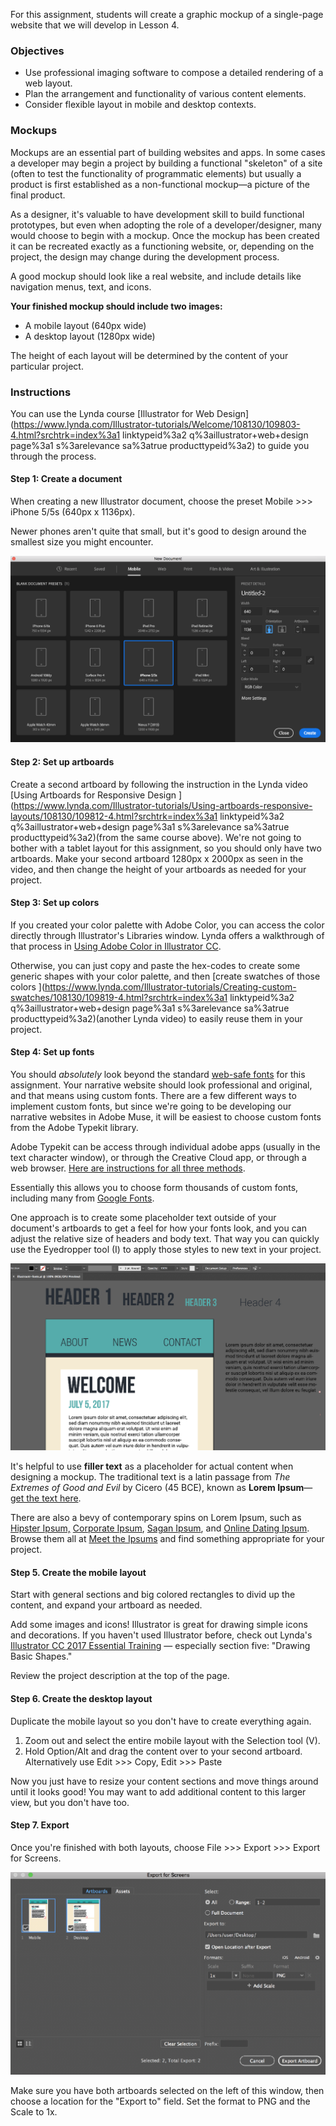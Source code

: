 For this assignment, students will create a graphic mockup of a single-page website that we will develop in Lesson 4.

### Objectives

* Use professional imaging software to compose a detailed rendering of a web layout.
* Plan the arrangement and functionality of various content elements. 
* Consider flexible layout in mobile and desktop contexts.



### Mockups

Mockups are an essential part of building websites and apps. In some cases a developer may begin a project by building a functional "skeleton" of a site \(often to test the functionality of programmatic elements\) but usually a product is first established as a non-functional mockup—a picture of the final product.

As a designer, it's valuable to have development skill to build functional prototypes, but even when adopting the role of a developer/designer, many would choose to begin with a mockup. Once the mockup has been created it can be recreated exactly as a functioning website, or, depending on the project, the design may change during the development process.

A good mockup should look like a real website, and include details like navigation menus, text, and icons.

**Your finished mockup should include two images:**

* A mobile layout  \(640px wide\)
* A desktop layout \(1280px wide\)

The height of each layout will be determined by the content of your particular project.

### Instructions

You can use the Lynda course [Illustrator for Web Design](https://www.lynda.com/Illustrator-tutorials/Welcome/108130/109803-4.html?srchtrk=index%3a1
linktypeid%3a2
q%3aillustrator+web+design
page%3a1
s%3arelevance
sa%3atrue
producttypeid%3a2) to guide you through the process.

#### **Step 1: Create a document**

When creating a new Illustrator document, choose the preset Mobile &gt;&gt;&gt; iPhone 5/5s \(640px x 1136px\).

Newer phones aren't quite that small, but it's good to design around the smallest size you might encounter.

![](/assets/ai-preset.png)

#### Step 2: Set up artboards

Create a second artboard by following the instruction in the Lynda video [Using Artboards for Responsive Design ](https://www.lynda.com/Illustrator-tutorials/Using-artboards-responsive-layouts/108130/109812-4.html?srchtrk=index%3a1
linktypeid%3a2
q%3aillustrator+web+design
page%3a1
s%3arelevance
sa%3atrue
producttypeid%3a2)\(from the same course above\). We're not going to bother with a tablet layout for this assignment, so you should only have two artboards. Make your second artboard 1280px x 2000px as seen in the video, and then change the height of your artboards as needed for your project.

#### Step 3: Set up colors

If you created your color palette with Adobe Color, you can access the color directly through Illustrator's Libraries window. Lynda offers a walkthrough of that process in [Using Adobe Color in Illustrator CC](https://www.lynda.com/Color-tutorials/Using-Adobe-Color-Illustrator-CC/439424/475382-4.html).

Otherwise, you can just copy and paste the hex-codes to create some generic shapes with your color palette, and then [create swatches of those colors ](https://www.lynda.com/Illustrator-tutorials/Creating-custom-swatches/108130/109819-4.html?srchtrk=index%3a1
linktypeid%3a2
q%3aillustrator+web+design
page%3a1
s%3arelevance
sa%3atrue
producttypeid%3a2)\(another Lynda video\) to easily reuse them in your project.

#### Step 4: Set up fonts

You should _absolutely_ look beyond the standard [web-safe fonts](https://www.w3schools.com/cssref/css_websafe_fonts.asp) for this assignment. Your narrative website should look professional and original, and that means using custom fonts. There are a few different ways to implement custom fonts, but since we're going to be developing our narrative websites in Adobe Muse, it will be easiest to choose custom fonts from the  Adobe Typekit library.

Adobe Typekit can be access through individual adobe apps \(usually in the text character window\), or through the Creative Cloud app, or through a web browser. [Here are instructions for all three methods](https://helpx.adobe.com/creative-cloud/help/add-fonts-typekit.html).

Essentially this allows you to choose form thousands of custom fonts, including many from [Google Fonts](https://fonts.google.com/).

One approach is to create some placeholder text outside of your document's artboards to get a feel for how your fonts look, and you can adjust the relative size of headers and body text. That way you can quickly use the Eyedropper tool \(I\) to apply those styles to new text in your project.

![](/unit-2/lesson-3/illustrator-fonts.png)

It's helpful to use **filler text** as a placeholder for actual content when designing a mockup. The traditional text is a latin passage from _The Extremes of Good and Evil_ by Cicero \(45 BCE\), known as **Lorem Ipsum**—[get the text here](http://www.lipsum.com/).

There are also a bevy of contemporary spins on Lorem Ipsum, such as [Hipster Ipsum,](https://hipsum.co/?paras=4&type=hipster-centric) [Corporate Ipsum](http://www.cipsum.com/), [Sagan Ipsum](http://saganipsum.com/), and [Online Dating Ipsum](http://laurenhallden.com/datingipsum/). Browse them all at [Meet the Ipsums](http://meettheipsums.com/) and find something appropriate for your project.

#### Step 5. Create the mobile layout

Start with general sections and big colored rectangles to divid up the content, and expand your artboard as needed. 

Add some images and icons! Illustrator is great for drawing simple icons and decorations. If you haven't used Illustrator before, check out Lynda's [Illustrator CC 2017 Essential Training](https://www.lynda.com/Illustrator-tutorials/Illustrator-CC-2017-Essential-Training/578066-2.html) — especially section five: "Drawing Basic Shapes."

Review the project description at the top of the page.

#### Step 6. Create the desktop layout

Duplicate the mobile layout so you don't have to create everything again. 

1. Zoom out and select the entire mobile layout with the Selection tool \(V\). 
2. Hold Option/Alt and drag the content over to your second artboard. Alternatively use Edit &gt;&gt;&gt; Copy, Edit &gt;&gt;&gt; Paste

Now you just have to resize your content sections and move things around until it looks good! You may want to add additional content to this larger view, but you don't have too. 

#### Step 7. Export

Once you're finished with both layouts, choose File &gt;&gt;&gt; Export &gt;&gt;&gt; Export for Screens.

![](/unit-2/lesson-3/illustrator-export.png)

Make sure you have both artboards selected on the left of this window, then choose a location for the "Export to" field. Set the format to PNG and the Scale to 1x. 





